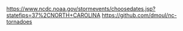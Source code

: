 https://www.ncdc.noaa.gov/stormevents/choosedates.jsp?statefips=37%2CNORTH+CAROLINA
https://github.com/dmoul/nc-tornadoes